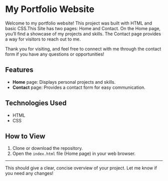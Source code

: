 # My Portfolio Website

Welcome to my portfolio website! This project was built with HTML and basic CSS.This Site has two pages: Home and Contact. On the Home page, you’ll find a showcase of my projects and skills. The Contact page provides a way for visitors to reach out to me.

Thank you for visiting, and feel free to connect with me through the contact form if you have any questions or opportunities!

## Features
- **Home** page: Displays personal projects and skills.
- **Contact** page: Provides a contact form for easy communication.

## Technologies Used
- HTML
- CSS

## How to View
1. Clone or download the repository.
2. Open the `index.html` file (Home page) in your web browser.

---

This should give a clear, concise overview of your project. Let me know if you need any changes!
